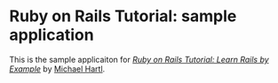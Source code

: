 # Ruby on Rails Tutorial: sample application

This is the sample applicaiton for [*Ruby on Rails Tutorial: Learn Rails by Example*](http://railstutorial.org/) by [Michael Hartl](http://michaelhartl.com).